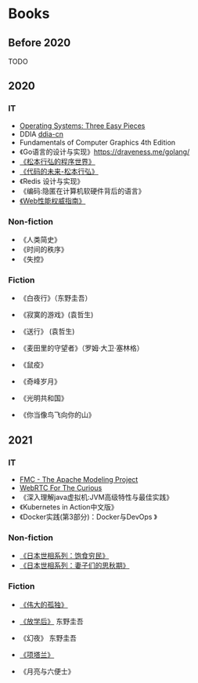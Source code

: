 # Books

## Before 2020

TODO



## 2020

### IT

-  [Operating Systems: Three Easy Pieces](https://pages.cs.wisc.edu/~remzi/OSTEP/)
- DDIA [ddia-cn](https://github.com/Vonng/ddia)
- Fundamentals of Computer Graphics 4th Edition
- 《Go语言的设计与实现》https://draveness.me/golang/
- [《松本行弘的程序世界》](https://book.douban.com/subject/6756090/)
- [《代码的未来-松本行弘》](https://read.douban.com/ebook/3208566/?dcs=subject-rec&dcm=douban&dct=6756090)
- 《Redis 设计与实现》
- 《编码:隐匿在计算机软硬件背后的语言》 
- [《Web性能权威指南》](https://book.douban.com/subject/25856314/)

### Non-fiction

- 《人类简史》
- 《时间的秩序》
- 《失控》



### Fiction

- 《白夜行》（东野圭吾）

- 《寂寞的游戏》(袁哲生)

- 《送行》 (袁哲生)

- 《麦田里的守望者》（罗姆·大卫·塞林格）

- 《鼠疫》
- 《奇峰岁月》
- 《光明共和国》
- 《你当像鸟飞向你的山》

## 2021

### IT

- [FMC - The Apache Modeling Project](http://www.fmc-modeling.org/projects/apache)
- [WebRTC For The Curious](https://webrtcforthecurious.com/)
- 《深入理解java虚拟机:JVM高级特性与最佳实践》
- 《Kubernetes in Action中文版》
- 《Docker实践(第3部分)：Docker与DevOps 》

### Non-fiction

- [《日本世相系列：饱食穷民》](https://m.douban.com/book/subject/34895571/)
- [《日本世相系列：妻子们的思秋期》](https://book.douban.com/subject/34894713/)

### Fiction

- [《伟大的孤独》]( https://book.douban.com/subject/35172354/)

- [《放学后》](https://m.douban.com/book/subject/4074636/) 东野圭吾
- 《幻夜》 东野圭吾
- [《项塔兰》](https://book.douban.com/subject/3673771/) 
- 《月亮与六便士》




